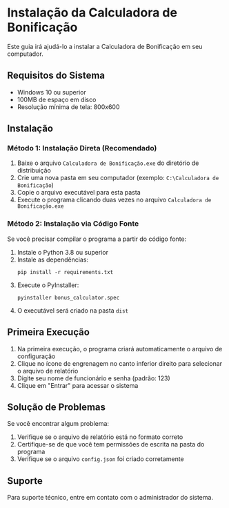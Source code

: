 # Instalação da Calculadora de Bonificação

Este guia irá ajudá-lo a instalar a Calculadora de Bonificação em seu computador.

## Requisitos do Sistema

- Windows 10 ou superior
- 100MB de espaço em disco
- Resolução mínima de tela: 800x600

## Instalação

### Método 1: Instalação Direta (Recomendado)

1. Baixe o arquivo `Calculadora de Bonificação.exe` do diretório de distribuição
2. Crie uma nova pasta em seu computador (exemplo: `C:\Calculadora de Bonificação`)
3. Copie o arquivo executável para esta pasta
4. Execute o programa clicando duas vezes no arquivo `Calculadora de Bonificação.exe`

### Método 2: Instalação via Código Fonte

Se você precisar compilar o programa a partir do código fonte:

1. Instale o Python 3.8 ou superior
2. Instale as dependências:
   ```
   pip install -r requirements.txt
   ```
3. Execute o PyInstaller:
   ```
   pyinstaller bonus_calculator.spec
   ```
4. O executável será criado na pasta `dist`

## Primeira Execução

1. Na primeira execução, o programa criará automaticamente o arquivo de configuração
2. Clique no ícone de engrenagem no canto inferior direito para selecionar o arquivo de relatório
3. Digite seu nome de funcionário e senha (padrão: 123)
4. Clique em "Entrar" para acessar o sistema

## Solução de Problemas

Se você encontrar algum problema:

1. Verifique se o arquivo de relatório está no formato correto
2. Certifique-se de que você tem permissões de escrita na pasta do programa
3. Verifique se o arquivo `config.json` foi criado corretamente

## Suporte

Para suporte técnico, entre em contato com o administrador do sistema. 